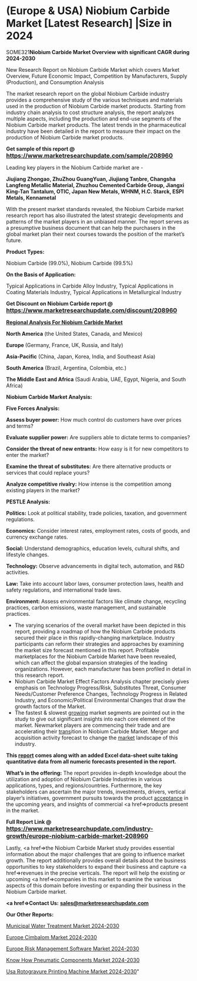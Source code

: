 # (Europe & USA) Niobium Carbide Market [Latest Research] |Size in 2024

SOME321<strong>Niobium Carbide Market Overview with significant CAGR during 2024-2030</strong>

New Research Report on Niobium Carbide Market which covers Market Overview, Future Economic Impact, Competition by Manufacturers, Supply (Production), and Consumption Analysis

The market research report on the global Niobium Carbide industry provides a comprehensive study of the various techniques and materials used in the production of Niobium Carbide market products. Starting from industry chain analysis to cost structure analysis, the report analyzes multiple aspects, including the production and end-use segments of the Niobium Carbide market products. The latest trends in the pharmaceutical industry have been detailed in the report to measure their impact on the production of Niobium Carbide market products.

<strong>Get sample of this report @ <a href=https://www.marketresearchupdate.com/sample/208960><font size=3 color=#0000ff>https://www.marketresearchupdate.com/sample/208960</font></a></strong>

Leading key players in the Niobium Carbide market are -

<strong>Jiujiang Zhongao, ZhuZhou GuangYuan, Jiujiang Tanbre, Changsha Langfeng Metallic Material, Zhuzhou Cemented Carbide Group, Jiangxi King-Tan Tantalum, OTIC, Japan New Metals, WHNM, H.C. Starck, ESPI Metals, Kennametal</strong>

With the present market standards revealed, the Niobium Carbide market research report has also illustrated the latest strategic developments and patterns of the market players in an unbiased manner. The report serves as a presumptive business document that can help the purchasers in the global market plan their next courses towards the position of the market’s future.

<strong>Product Types:</strong>

Niobium Carbide (99.0%), Niobium Carbide (99.5%)

<strong>On the Basis of Application:</strong>

Typical Applications in Carbide Alloy Industry, Typical Applications in Coating Materials Industry, Typical Applications in Metallurgical Industry

<strong>Get Discount on Niobium Carbide report @ <a href=https://www.marketresearchupdate.com/discount/208960><font size=3 color=#0000ff>https://www.marketresearchupdate.com/discount/208960</font></a></strong>

<strong><u><b>Regional Analysis For Niobium Carbide Market</b></u></strong>

<strong><b>North America</b></strong> (the United States, Canada, and Mexico)

<strong><b>Europe </b></strong>(Germany, France, UK, Russia, and Italy)

<strong><b>Asia-Pacific</b></strong> (China, Japan, Korea, India, and Southeast Asia)

<strong><b>South America</b></strong> (Brazil, Argentina, Colombia, etc.)

<strong><b>The Middle East and Africa</b></strong> (Saudi Arabia, UAE, Egypt, Nigeria, and South Africa)

<strong>Niobium Carbide Market Analysis:</strong>

<strong>Five Forces Analysis:</strong>

<strong>Assess buyer power:</strong> How much control do customers have over prices and terms?

<strong>Evaluate supplier power:</strong> Are suppliers able to dictate terms to companies?

<strong>Consider the threat of new entrants:</strong> How easy is it for new competitors to enter the market?

<strong>Examine the threat of substitutes:</strong> Are there alternative products or services that could replace yours?

<strong>Analyze competitive rivalry:</strong> How intense is the competition among existing players in the market?

<strong>PESTLE Analysis:</strong>

<strong>Politics:</strong> Look at political stability, trade policies, taxation, and government regulations.

<strong>Economics:</strong> Consider interest rates, employment rates, costs of goods, and currency exchange rates.

<strong>Social:</strong> Understand demographics, education levels, cultural shifts, and lifestyle changes.

<strong>Technology:</strong> Observe advancements in digital tech, automation, and R&D activities.

<strong>Law:</strong> Take into account labor laws, consumer protection laws, health and safety regulations, and international trade laws.

<strong>Environment:</strong> Assess environmental factors like climate change, recycling practices, carbon emissions, waste management, and sustainable practices.

<ul>
  <li>The varying scenarios of the overall market have been depicted in this report, providing a roadmap of how the Niobium Carbide products secured their place in this rapidly-changing marketplace. Industry participants can reform their strategies and approaches by examining the market size forecast mentioned in this report. Profitable marketplaces for the Niobium Carbide Market have been revealed, which can affect the global expansion strategies of the leading organizations. However, each manufacturer has been profiled in detail in this research report.</li>
  <li>Niobium Carbide Market Effect Factors Analysis chapter precisely gives emphasis on Technology Progress/Risk, Substitutes Threat, Consumer Needs/Customer Preference Changes, Technology Progress in Related Industry, and Economic/Political Environmental Changes that draw the growth factors of the Market.</li>
  <li>The fastest &amp; slowest <a href=ASDF991299>growing</a> market segments are pointed out in the study to give out significant insights into each core element of the market. Newmarket players are commencing their trade and are accelerating their <a href=>trans</a>ition in Niobium Carbide Market. Merger and acquisition activity forecast to change the <a href=>market</a> landscape of this industry.</li>
</ul>
<strong>This <a href=>report</a> comes along with an added Excel data-sheet suite taking quantitative data from all numeric forecasts presented in the report.</strong>

<strong>What’s in the offering:</strong> The report provides in-depth knowledge about the utilization and adoption of Niobium Carbide Industries in various applications, types, and regions/countries. Furthermore, the key stakeholders can ascertain the major trends, investments, drivers, vertical player’s initiatives, government pursuits towards the product <a href=ASDF881288>acceptance</a> in the upcoming years, and insights of commercial <a href=>products</a> present in the market.

<strong>Full Report Link @ <a href=https://www.marketresearchupdate.com/industry-growth/europe-niobium-carbide-market-208960><font size=3 color=#0000ff>https://www.marketresearchupdate.com/industry-growth/europe-niobium-carbide-market-208960</font></a></strong>

Lastly, <a href=>the</a> Niobium Carbide Market study provides essential information about the major challenges that are going to influence market growth. The report additionally provides overall details about the business opportunities to key stakeholders to expand their business and capture <a href=>revenues</a> in the precise verticals. The report will help the existing or upcoming <a href=>companies</a> in this market to examine the various aspects of this domain before investing or expanding their business in the Niobium Carbide market.

<strong><a href=><strong>Contact Us:</strong></a></strong>
<strong>sales@marketresearchupdate.com</strong>

<strong>Our Other Reports:</strong>

<a href=https://www.linkedin.com/pulse/municipal-water-treatment-market-size>Municipal Water Treatment Market 2024-2030</a>

<a href=https://www.linkedin.com/pulse/europe-cimbalom-market-size-trends-consumption>Europe Cimbalom Market 2024-2030</a>

<a href=https://www.linkedin.com/pulse/europe-risk-management-software-market-2pskc/>Europe Risk Management Software Market 2024-2030</a>

<a href=https://www.linkedin.com/pulse/know-how-pneumatic-components-market-rising-dp1cc/>Know How Pneumatic Components Market 2024-2030</a>

<a href=https://www.linkedin.com/pulse/usa-rotogravure-printing-machine-market-industry-analysis-tdkqc/>Usa Rotogravure Printing Machine Market 2024-2030</a>"
